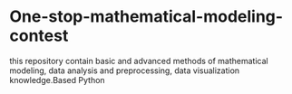 # One-stop-mathematical-modeling-contest
this repository contain basic and advanced methods of mathematical modeling, data analysis and preprocessing, data visualization knowledge.Based Python
